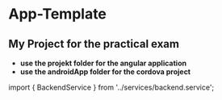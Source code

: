 # App-Template
## My Project for the practical exam

- **use the projekt folder for the angular application**
- **use the androidApp folder for the cordova project**

import { BackendService } from '../services/backend.service';